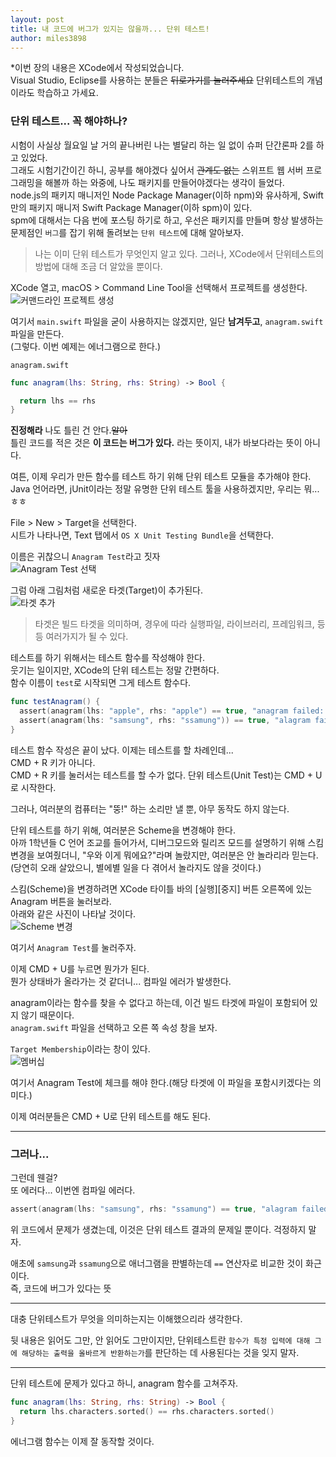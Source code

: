 ```yaml
---
layout: post
title: 내 코드에 버그가 있지는 않을까... 단위 테스트!
author: miles3898
---
```


\*이번 장의 내용은 XCode에서 작성되었습니다.<br />
Visual Studio, Eclipse를 사용하는 분들은 ~~뒤로가기를 눌러주세요~~ 단위테스트의 개념이라도 학습하고 가세요.<br />

### 단위 테스트... 꼭 해야하나?

시험이 사실상 월요일 날 거의 끝나버린 나는 별달리 하는 일 없이 슈퍼 단간론파 2를 하고 있었다.<br />
그래도 시험기간이긴 하니, 공부를 해야겠다 싶어서 ~~관계도 없는~~ 스위프트 웹 서버 프로그래밍을 해볼까 하는 와중에, 나도 패키지를 만들어야겠다는 생각이 들었다.<br />
node.js의 패키지 매니저인 Node Package Manager(이하 npm)와 유사하게, Swift만의 패키지 매니저 Swift Package Manager(이하 spm)이 있다.<br />
spm에 대해서는 다음 번에 포스팅 하기로 하고, 우선은 패키지를 만들며 항상 발생하는 문제점인 `버그`를 잡기 위해 돌려보는 `단위 테스트`에 대해 알아보자.<br />

> 나는 이미 단위 테스트가 무엇인지 알고 있다. 그러나, XCode에서 단위테스트의 방법에 대해 조금 더 알았을 뿐이다.<br />

XCode 열고, macOS > Command Line Tool을 선택해서 프로젝트를 생성한다.<br />
![커맨드라인 프로젝트 생성](https://cloud.githubusercontent.com/assets/17308570/19510998/6782c03e-9620-11e6-877b-635622cbe42f.png)

여기서 `main.swift` 파일을 굳이 사용하지는 않겠지만, 일단 **남겨두고**, `anagram.swift` 파일을 만든다.<br />
(그렇다. 이번 예제는 에너그램으로 한다.)<br />

`anagram.swift`

```swift
func anagram(lhs: String, rhs: String) -> Bool {

  return lhs == rhs
}
```

**진정해라** 나도 틀린 건 안다.~~알아~~<br />
틀린 코드를 적은 것은 **이 코드는 버그가 있다.** 라는 뜻이지, 내가 바보다라는 뜻이 아니다.<br />

여튼, 이제 우리가 만든 함수를 테스트 하기 위해 단위 테스트 모듈을 추가해야 한다.<br />
Java 언어라면, jUnit이라는 정말 유명한 단위 테스트 툴을 사용하겠지만, 우리는 뭐... ㅎㅎ<br />

File > New > Target을 선택한다.<br />
시트가 나타나면, Text 탭에서 `OS X Unit Testing Bundle`을 선택한다.<br />

이름은 귀찮으니 `Anagram Test`라고 짓자<br />
![Anagram Test 선택](https://cloud.githubusercontent.com/assets/17308570/19511023/7cd0c7ba-9620-11e6-9fb6-e623806cecf5.png)

그럼 아래 그림처럼 새로운 타겟(Target)이 추가된다.<br />
![타겟 추가](https://cloud.githubusercontent.com/assets/17308570/19511120/e083ea76-9620-11e6-93e8-5b87c1aa60cc.png)

> 타겟은 빌드 타겟을 의미하며, 경우에 따라 실행파일, 라이브러리, 프레임워크, 등등 여러가지가 될 수 있다.<br />

테스트를 하기 위해서는 테스트 함수를 작성해야 한다.<br />
웃기는 일이지만, XCode의 단위 테스트는 정말 간편하다.<br />
함수 이름이 `test`로 시작되면 그게 테스트 함수다.<br />

```swift
func testAnagram() {
  assert(anagram(lhs: "apple", rhs: "apple") == true, "anagram failed: apple")
  assert(anagram(lhs: "samsung", rhs: "ssamung")) == true, "alagram failed: samaung")
}
```

테스트 함수 작성은 끝이 났다. 이제는 테스트를 할 차례인데...<br />
CMD + R 키가 아니다.<br />
CMD + R 키를 눌러서는 테스트를 할 수가 없다. 단위 테스트(Unit Test)는 CMD + U로 시작한다.<br />

그러나, 여러분의 컴퓨터는 "뚱!" 하는 소리만 낼 뿐, 아무 동작도 하지 않는다.<br />

단위 테스트를 하기 위해, 여러분은 Scheme을 변경해야 한다.<br />
아까 1학년들 C 언어 조교를 들어가서, 디버그모드와 릴리즈 모드를 설명하기 위해 스킴 변경을 보여줬더니, "우와 이게 뭐에요?"라며 놀랐지만, 여러분은 안 놀라리라 믿는다.<br />
(당연히 오래 살았으니, 별에별 일을 다 겪어서 놀라지도 않을 것이다.)<br />

스킴(Scheme)을 변경하려면 XCode 타이틀 바의 [실행][중지] 버튼 오른쪽에 있는 Anagram 버튼을 눌러보라.<br />
아래와 같은 사진이 나타날 것이다.<br />
![Scheme 변경](https://cloud.githubusercontent.com/assets/17308570/19511040/8c6e7172-9620-11e6-987e-816f435bff89.png)

여기서 `Anagram Test`를 눌러주자.<br />

이제 CMD + U를 누르면 뭔가가 된다.<br />
뭔가 상태바가 올라가는 것 같더니... 컴파일 에러가 발생한다.<br />

anagram이라는 함수를 찾을 수 없다고 하는데, 이건 빌드 타겟에 파일이 포함되어 있지 않기 때문이다.<br />
`anagram.swift` 파일을 선택하고 오른 쪽 속성 창을 보자.<br />

`Target Membership`이라는 창이 있다.<br />
![멤버십](https://cloud.githubusercontent.com/assets/17308570/19511090/b9dee29a-9620-11e6-84db-25ce64f9d54b.png)

여기서 Anagram Test에 체크를 해야 한다.(해당 타겟에 이 파일을 포함시키겠다는 의미다.)<br />

이제 여러분들은 CMD + U로 단위 테스트를 해도 된다.<br />

---

### 그러나...

그런데 웬걸? <br />
또 에러다... 이번엔 컴파일 에러다.<br />

```swift
assert(anagram(lhs: "samsung", rhs: "ssamung") == true, "alagram failed: samaung")

```
위 코드에서 문제가 생겼는데, 이것은 단위 테스트 결과의 문제일 뿐이다. 걱정하지 말자.<br />

애초에 `samsung`과 `ssamung`으로 애너그램을 판별하는데 `==` 연산자로 비교한 것이 화근이다.<br />
즉, 코드에 버그가 있다는 뜻<br />

---

대충 단위테스트가 무엇을 의미하는지는 이해했으리라 생각한다.<br />

뒷 내용은 읽어도 그만, 안 읽어도 그만이지만, 단위테스트란 `함수가 특정 입력에 대해 그에 해당하는 출력을 올바르게 반환하는가`를 판단하는 데 사용된다는 것을 잊지 말자.<br />

---

단위 테스트에 문제가 있다고 하니, anagram 함수를 고쳐주자.<br />

```swift
func anagram(lhs: String, rhs: String) -> Bool {
  return lhs.characters.sorted() == rhs.characters.sorted()
}
```

에너그램 함수는 이제 잘 동작할 것이다.<br />

